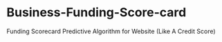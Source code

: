 # Business-Funding-Score-card
Funding Scorecard Predictive Algorithm for Website (Like A Credit Score)
